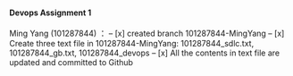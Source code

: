 #### Devops Assignment 1

Ming Yang (101287844) ：
– [x] created branch 101287844-MingYang
– [x] Create three text file in 101287844-MingYang: 101287844_sdlc.txt, 101287844_gb.txt, 101287844_devops
– [x] All the contents in text file are updated and committed to Github